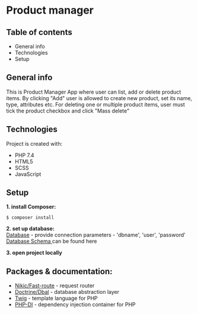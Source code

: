 # Product manager

## Table of contents

* General info
* Technologies
* Setup

## General info
This is Product Manager App where user can list, add or delete product items.
By clicking "Add" user is allowed to create new product, set its name, type, attributes etc.
For deleting one or multiple product items, user must tick the product checkbox and click "Mass delete"<br>

## Technologies

Project is created with:

* PHP 7.4
* HTML5
* SCSS
* JavaScript

## Setup

**1. install Composer:**

```
$ composer install
```
**2. set up database:** <br>
[Database](app/Database.php) - provide connection parameters - 'dbname', 'user', 'password' <br>
[Database Schema ](schema.sql) can be found here <br>

**3. open project locally**

## Packages & documentation: <br>

* [Nikic/Fast-route](https://github.com/nikic/FastRoute) - request router
* [Doctrine/Dbal](https://www.doctrine-project.org/projects/doctrine-dbal/en/latest/) - database abstraction layer
* [Twig](https://twig.symfony.com/doc/3.x/) - template language for PHP
* [PHP-DI](https://php-di.org/doc/) - dependency injection container for PHP


